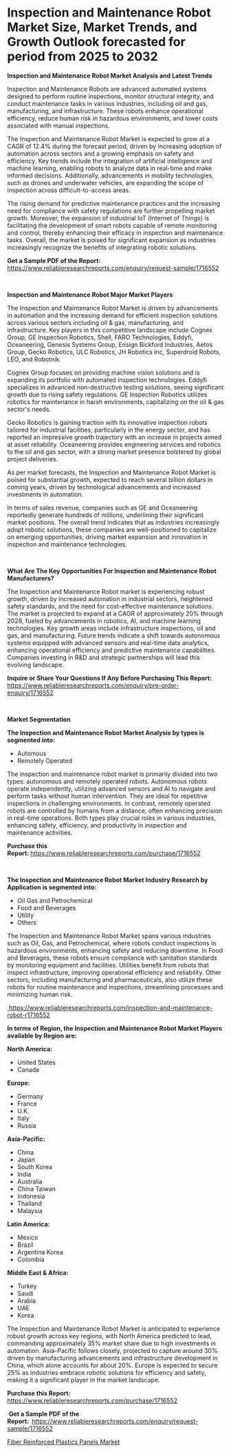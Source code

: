 <p><h1>Inspection and Maintenance Robot Market Size, Market Trends, and Growth Outlook forecasted for period from 2025 to 2032</h1></p><p><strong>Inspection and Maintenance Robot Market Analysis and Latest Trends</strong></p>
<p><p>Inspection and Maintenance Robots are advanced automated systems designed to perform routine inspections, monitor structural integrity, and conduct maintenance tasks in various industries, including oil and gas, manufacturing, and infrastructure. These robots enhance operational efficiency, reduce human risk in hazardous environments, and lower costs associated with manual inspections.</p><p>The Inspection and Maintenance Robot Market is expected to grow at a CAGR of 12.4% during the forecast period, driven by increasing adoption of automation across sectors and a growing emphasis on safety and efficiency. Key trends include the integration of artificial intelligence and machine learning, enabling robots to analyze data in real-time and make informed decisions. Additionally, advancements in mobility technologies, such as drones and underwater vehicles, are expanding the scope of inspection across difficult-to-access areas.</p><p>The rising demand for predictive maintenance practices and the increasing need for compliance with safety regulations are further propelling market growth. Moreover, the expansion of industrial IoT (Internet of Things) is facilitating the development of smart robots capable of remote monitoring and control, thereby enhancing their efficacy in inspection and maintenance tasks. Overall, the market is poised for significant expansion as industries increasingly recognize the benefits of integrating robotic solutions.</p></p>
<p><strong>Get a Sample PDF of the Report:&nbsp;</strong> <a href="https://www.reliableresearchreports.com/enquiry/request-sample/1716552?utm_campaign=2937&utm_medium=2&utm_source=Github&utm_content=ia&utm_term=25032025&utm_id=inspection-and-maintenance-robot">https://www.reliableresearchreports.com/enquiry/request-sample/1716552</a></p>
<p>&nbsp;</p>
<p><strong>Inspection and Maintenance Robot Major Market Players</strong></p>
<p><p>The Inspection and Maintenance Robot Market is driven by advancements in automation and the increasing demand for efficient inspection solutions across various sectors including oil & gas, manufacturing, and infrastructure. Key players in this competitive landscape include Cognex Group, GE Inspection Robotics, Shell, FARO Technologies, Eddyfi, Oceaneering, Genesis Systems Group, Ensign Bickford Industries, Aetos Group, Gecko Robotics, ULC Robotics, JH Robotics Inc, Superdroid Robots, LEO, and Robotnik.</p><p>Cognex Group focuses on providing machine vision solutions and is expanding its portfolio with automated inspection technologies. Eddyfi specializes in advanced non-destructive testing solutions, seeing significant growth due to rising safety regulations. GE Inspection Robotics utilizes robotics for maintenance in harsh environments, capitalizing on the oil & gas sector's needs.</p><p>Gecko Robotics is gaining traction with its innovative inspection robots tailored for industrial facilities, particularly in the energy sector, and has reported an impressive growth trajectory with an increase in projects aimed at asset reliability. Oceaneering provides engineering services and robotics to the oil and gas sector, with a strong market presence bolstered by global project deliveries.</p><p>As per market forecasts, the Inspection and Maintenance Robot Market is poised for substantial growth, expected to reach several billion dollars in coming years, driven by technological advancements and increased investments in automation.</p><p>In terms of sales revenue, companies such as GE and Oceaneering reportedly generate hundreds of millions, underlining their significant market positions. The overall trend indicates that as industries increasingly adopt robotic solutions, these companies are well-positioned to capitalize on emerging opportunities, driving market expansion and innovation in inspection and maintenance technologies.</p></p>
<p>&nbsp;</p>
<p><strong>What Are The Key Opportunities For Inspection and Maintenance Robot Manufacturers?</strong></p>
<p><p>The Inspection and Maintenance Robot market is experiencing robust growth, driven by increased automation in industrial sectors, heightened safety standards, and the need for cost-effective maintenance solutions. The market is projected to expand at a CAGR of approximately 20% through 2028, fueled by advancements in robotics, AI, and machine learning technologies. Key growth areas include infrastructure inspections, oil and gas, and manufacturing. Future trends indicate a shift towards autonomous systems equipped with advanced sensors and real-time data analytics, enhancing operational efficiency and predictive maintenance capabilities. Companies investing in R&D and strategic partnerships will lead this evolving landscape.</p></p>
<p><strong>Inquire or Share Your Questions If Any Before Purchasing This Report:</strong> <a href="https://www.reliableresearchreports.com/enquiry/pre-order-enquiry/1716552?utm_campaign=2937&utm_medium=2&utm_source=Github&utm_content=ia&utm_term=25032025&utm_id=inspection-and-maintenance-robot">https://www.reliableresearchreports.com/enquiry/pre-order-enquiry/1716552</a></p>
<p>&nbsp;</p>
<p><strong>Market Segmentation</strong></p>
<p><strong>The Inspection and Maintenance Robot Market Analysis by types is segmented into:</strong></p>
<p><ul><li>Automous</li><li>Remotely Operated</li></ul></p>
<p><p>The inspection and maintenance robot market is primarily divided into two types: autonomous and remotely operated robots. Autonomous robots operate independently, utilizing advanced sensors and AI to navigate and perform tasks without human intervention. They are ideal for repetitive inspections in challenging environments. In contrast, remotely operated robots are controlled by humans from a distance, often enhancing precision in real-time operations. Both types play crucial roles in various industries, enhancing safety, efficiency, and productivity in inspection and maintenance activities.</p></p>
<p><strong>Purchase this Report:&nbsp;</strong><a href="https://www.reliableresearchreports.com/purchase/1716552?utm_campaign=2937&utm_medium=2&utm_source=Github&utm_content=ia&utm_term=25032025&utm_id=inspection-and-maintenance-robot">https://www.reliableresearchreports.com/purchase/1716552</a></p>
<p>&nbsp;</p>
<p><strong>The Inspection and Maintenance Robot Market Industry Research by Application is segmented into:</strong></p>
<p><ul><li>Oil Gas and Petrochemical</li><li>Food and Beverages</li><li>Utility</li><li>Others</li></ul></p>
<p><p>The Inspection and Maintenance Robot Market spans various industries such as Oil, Gas, and Petrochemical, where robots conduct inspections in hazardous environments, enhancing safety and reducing downtime. In Food and Beverages, these robots ensure compliance with sanitation standards by monitoring equipment and facilities. Utilities benefit from robots that inspect infrastructure, improving operational efficiency and reliability. Other sectors, including manufacturing and pharmaceuticals, also utilize these robots for routine maintenance and inspections, streamlining processes and minimizing human risk.</p></p>
<p><a href="https://www.reliableresearchreports.com/inspection-and-maintenance-robot-r1716552?utm_campaign=2937&utm_medium=2&utm_source=Github&utm_content=ia&utm_term=25032025&utm_id=inspection-and-maintenance-robot">&nbsp;https://www.reliableresearchreports.com/inspection-and-maintenance-robot-r1716552</a></p>
<p><strong>In terms of Region, the Inspection and Maintenance Robot Market Players available by Region are:</strong></p>
<p>
    <p> <strong> North America: </strong>
        <ul>
            <li>United States</li>
            <li>Canada</li>
        </ul>
        </p> 
    <p> <strong> Europe: </strong>
        <ul>
            <li>Germany</li>
            <li>France</li>
            <li>U.K.</li>
            <li>Italy</li>
            <li>Russia</li>
        </ul>
        </p> 
    <p> <strong> Asia-Pacific: </strong>
        <ul>
            <li>China</li>
            <li>Japan</li>
            <li>South Korea</li>
            <li>India</li>
            <li>Australia</li>
            <li>China Taiwan</li>
            <li>Indonesia</li>
            <li>Thailand</li>
            <li>Malaysia</li>
        </ul>
        </p> 
    <p> <strong> Latin America: </strong>
        <ul>
            <li>Mexico</li>
            <li>Brazil</li>
            <li>Argentina Korea</li>
            <li>Colombia</li>
        </ul>
        </p> 
    <p> <strong> Middle East & Africa: </strong>
        <ul>
            <li>Turkey</li>
            <li>Saudi</li>
            <li>Arabia</li>
            <li>UAE</li>
            <li>Korea</li>
        </ul>
    </p>
    </p>
<p><p>The Inspection and Maintenance Robot Market is anticipated to experience robust growth across key regions, with North America predicted to lead, commanding approximately 35% market share due to high investments in automation. Asia-Pacific follows closely, projected to capture around 30% driven by manufacturing advancements and infrastructure development in China, which alone accounts for about 20%. Europe is expected to secure 25% as industries embrace robotic solutions for efficiency and safety, making it a significant player in the market landscape.</p></p>
<p><strong>Purchase this Report: </strong><a href="https://www.reliableresearchreports.com/purchase/1716552?utm_campaign=2937&utm_medium=2&utm_source=Github&utm_content=ia&utm_term=25032025&utm_id=inspection-and-maintenance-robot">https://www.reliableresearchreports.com/purchase/1716552</a></p>
<p>&nbsp;<strong>Get a Sample PDF of the Report:&nbsp;&nbsp;</strong><a href="https://www.reliableresearchreports.com/enquiry/request-sample/1716552?utm_campaign=2937&utm_medium=2&utm_source=Github&utm_content=ia&utm_term=25032025&utm_id=inspection-and-maintenance-robot">https://www.reliableresearchreports.com/enquiry/request-sample/1716552</a></p>
<p><strong></strong></p>
<p><p><a href="https://github.com/chikenmhamdi/Market-Research-Report-List-1/blob/main/fiber-reinforced-plastics-panels-market.md?utm_campaign=2937&utm_medium=2&utm_source=Github&utm_content=ia&utm_term=25032025&utm_id=inspection-and-maintenance-robot">Fiber Reinforced Plastics Panels Market</a></p></p>